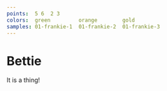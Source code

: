 ```yaml
---
points:  5 6  2 3
colors:  green         orange        gold
samples: 01-frankie-1  01-frankie-2  01-frankie-3
---
```


Bettie
======

It is a thing!